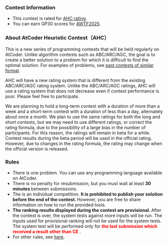 
<div>

<span>

<span>

### **Contest Information**

<section>

<ul>

<li>
This contest is rated for <a href="https://www.dropbox.com/s/ne358pdixfafppm/AHC_rating.pdf?dl=0">AHC
                            rating</a>.
                
</li>

<li>
You can earn GP30 scores for <a href="https://atcoder.jp/posts/1164">AWTF2025</a>.
</li>

</ul>

</section>

### **About AtCoder Heuristic Contest（AHC）**

<section>

<p>
This is a new series of programming contests that will be held regularly on AtCoder.
    Unlike algorithm contests such as ABC/ARC/AGC, the goal is to create a better solution to a problem for which it is difficult to find the optimal solution. For examples of problems, see <a href="https://atcoder.jp/contests/archive?ratedType=0&category=1200&keyword=">past contests of similar format</a>.
        
</p>

<p>
AHC will have a new rating system that is different from the existing ABC/ARC/AGC rating system.
    Unlike the ABC/ARC/AGC ratings, AHC will use a rating system that does not decrease even if contest performance is poor. Please feel free to participate.
        
</p>

<p>
We are planning to hold a long-term contest with a duration of more than a week and a short-term contest with a duration of less than a day, alternately about once a month. We plan to use the same ratings for both the long and short contests, but we may need to use different ratings, or correct the rating formula, due to the possibility of a large bias in the number of participants. For this reason, the ratings will remain in beta for a while. Contest results during the beta period will be used in the official rating. However, due to changes in the rating formula, the rating may change when the official version is released.
        
</p>

</section>

### **Rules**

<section>

<ul>

<li>
There is one problem.
    You can use any programming language available on AtCoder.
</li>

<li>
There is no penalty for resubmission, but you must wait at least 
<strong>
30 minutes
</strong>
between submissions.
    
</li>

<li>
The is an individual competition. 
<strong>
It is prohibited to publish your solution before the end of the contest.
</strong>
However, you are free to share information on how to run the provided tools.
</li>

<li>

<strong>
The ranking results displayed during the contest are provisional.
</strong>
After the contest is over, the system tests against more inputs will be run. The inputs used for provisional ranking will not be used for the system tests. The system test will be performed only for 
<font color="red">
<strong>
the last submission which received a result other than CE
</strong>
</font>
.
    
</li>

<li>
For other rules, see <a href="https://atcoder.jp/contests/ahc048/rules">here</a>.
</li>

</ul>

</section>

</span>

</span>

</div>
